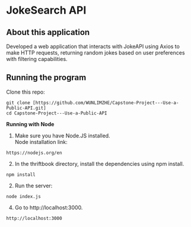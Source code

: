 # JokeSearch API

About this application
-------------------------------------------------------
Developed a web application that interacts with JokeAPI using Axios to make HTTP requests, returning random jokes based on user preferences with filtering capabilities.

Running the program
-------------------------------------------------------
Clone this repo:
```
git clone [https://github.com/WUNLIMZHE/Capstone-Project---Use-a-Public-API.git]
cd Capstone-Project---Use-a-Public-API
```
**Running with Node** <br/>
1. Make sure you have Node.JS installed.<br/>
Node installation link: <br/>
```
https://nodejs.org/en
```

2. In the thriftbook directory, install the dependencies using npm install.<br/>
```
npm install
```

2. Run the server:<br/>
```
node index.js
```

4. Go to http://localhost:3000.
```
http://localhost:3000
```
